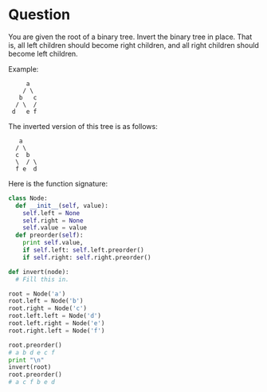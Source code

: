 # Question

You are given the root of a binary tree. Invert the binary tree in place. That is, all left children should become right children, and all right children should become left children.

Example:

         a
        / \
       b   c
      / \  /
     d   e f

The inverted version of this tree is as follows:

       a
      / \
      c  b
      \  / \
      f e  d

Here is the function signature:

```python
class Node:
  def __init__(self, value):
    self.left = None
    self.right = None
    self.value = value
  def preorder(self):
    print self.value,
    if self.left: self.left.preorder()
    if self.right: self.right.preorder()

def invert(node):
  # Fill this in.

root = Node('a') 
root.left = Node('b') 
root.right = Node('c') 
root.left.left = Node('d') 
root.left.right = Node('e') 
root.right.left = Node('f') 

root.preorder()
# a b d e c f 
print "\n"
invert(root)
root.preorder()
# a c f b e d
```